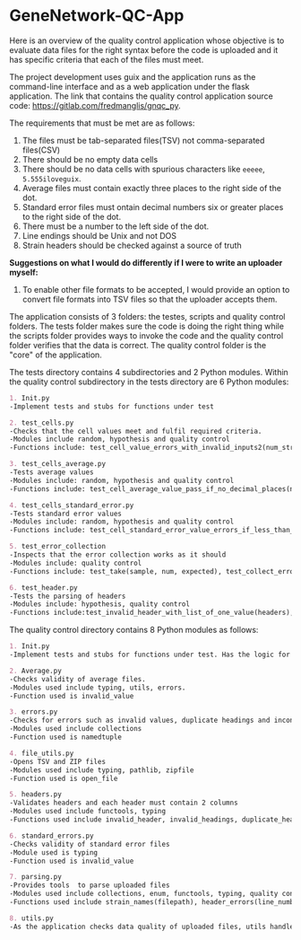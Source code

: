 # GeneNetwork-QC-App
Here is an overview of the quality control application whose objective is to evaluate data files for the right syntax before the code is uploaded and it has specific criteria that each of the files must meet.

The project development uses guix and the application runs as the command-line interface and as a web application under the flask application.
The link that contains the quality control application source code: https://gitlab.com/fredmanglis/gnqc_py.

The requirements that must be met are as follows:
1. The files must be tab-separated files(TSV) not comma-separated files(CSV)
2. There should be no empty data cells
3. There should be	no data cells with spurious characters like `eeeee`, `5.555iloveguix`.
4. Average files must contain exactly three places to the right side of the dot.
5. Standard error files must ontain decimal numbers six or greater places to the right side of the dot.
6. There must be a number to the left side of the dot.
7. Line endings should be Unix and not DOS
8. Strain headers should be checked against a source of truth 

**Suggestions on what I would do differently if I were to write an uploader myself:**
1. To enable other file formats to be accepted, I would provide an option to convert file formats into TSV files so that the uploader accepts them.

The  application consists of 3 folders: the testes, scripts and quality control folders. The tests folder makes sure the code is doing the right thing while the scripts folder provides ways to invoke the code and the quality control folder verifies that the data is correct. The quality control folder is the "core" of the application.

The tests directory contains 4 subdirectories and 2 Python modules. Within the quality control subdirectory in the tests directory are 6 Python modules:
 ```markdown
1. Init.py
-Implement tests and stubs for functions under test
```
```markdown 
2. test_cells.py
-Checks that the cell values meet and fulfil required criteria.
-Modules include random, hypothesis and quality control
-Functions include: test_cell_value_errors_with_invalid_inputs2(num_str), test_cell_average_value_errors_if_not_three_decimal_places2(num_str), test_cell_average_value_pass_if_three_decimal_places(num_str), test_cell_standard_error_value_errors_if_less_than_six_decimal_places2(num_str), test_cell_standard_error_value_pass_if_six_or_more_decimal_places(num_str)

```
```markdown 
3. test_cells_average.py
-Tests average values
-Modules include: random, hypothesis and quality control
-Functions include: test_cell_average_value_pass_if_no_decimal_places(num_str), 
```
```markdown 
4. test_cells_standard_error.py
-Tests standard error values
-Modules include: random, hypothesis and quality control
-Functions include: test_cell_standard_error_value_errors_if_less_than_six_decimal_places2(num_str)
```
```markdown
5. test_error_collection
-Inspects that the error collection works as it should
-Modules include: quality control
-Functions include: test_take(sample, num, expected), test_collect_errors(filepath, filetype, strains, count), test_collect_inconsistent_column_errors(filepath, filetype, strains, expected)
```
```markdown
6. test_header.py
-Tests the parsing of headers
-Modules include: hypothesis, quality control
-Functions include:test_invalid_header_with_list_of_one_value(headers), test_invalid_headings_with_invalid_inputs(headings), test_invalid_header_with_valid_headers(headers), test_invalid_headings_with_valid_headings(strains, headings), test_duplicate_headers_with_repeated_column_headings(headers, repeated), test_duplicate_headers_with_unique_column_headings(headers)
```

The quality control directory contains 8 Python modules as follows:
 ```markdown
1. Init.py
-Implement tests and stubs for functions under test. Has the logic for testing validity of files.
```
```markdown 
2. Average.py
-Checks validity of average files.
-Modules used include typing, utils, errors.
-Function used is invalid_value
```
```markdown 
3. errors.py
-Checks for errors such as invalid values, duplicate headings and inconsistent columns
-Modules used include collections
-Function used is namedtuple
```
```markdown 
4. file_utils.py 
-Opens TSV and ZIP files
-Modules used include typing, pathlib, zipfile
-Function used is open_file
```
```markdown 
5. headers.py
-Validates headers and each header must contain 2 columns
-Modules used include functools, typing
-Functions used include invalid_header, invalid_headings, duplicate_headings
```
```markdown 
6. standard_errors.py
-Checks validity of standard error files
-Module used is typing
-Function used is invalid_value
```
```markdown 
7. parsing.py
-Provides tools  to parse uploaded files 
-Modules used include collections, enum, functools, typing, quality control
-Functions used include strain_names(filepath), header_errors(line_number, fields, strains), empty_value(line_number, column_number, value), average_errors(line_number, fields), se_errors(line_number, fields), make_column_consistency_checker(header_row), take(iterable: Iterable, num: int)
```
```markdown 
8. utils.py
-As the application checks data quality of uploaded files, utils handles and tracks progress of cell errors 
```
```markdown 

